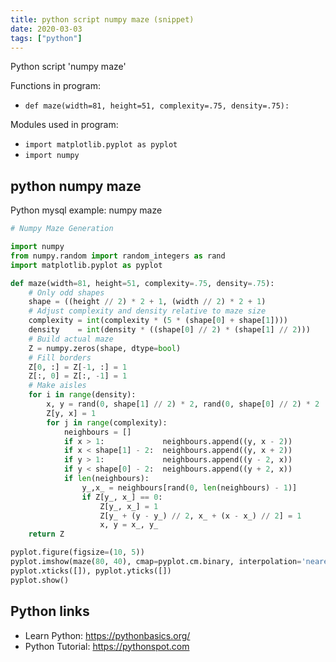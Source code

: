 ```yaml
---
title: python script numpy maze (snippet)
date: 2020-03-03
tags: ["python"]
---
```

Python script 'numpy maze'

Functions in program: 
* `def maze(width=81, height=51, complexity=.75, density=.75):`

Modules used in program: 
* `import matplotlib.pyplot as pyplot`
* `import numpy`

## python numpy maze

Python mysql example: numpy maze

```python
# Numpy Maze Generation

import numpy
from numpy.random import random_integers as rand
import matplotlib.pyplot as pyplot

def maze(width=81, height=51, complexity=.75, density=.75):
    # Only odd shapes
    shape = ((height // 2) * 2 + 1, (width // 2) * 2 + 1)
    # Adjust complexity and density relative to maze size
    complexity = int(complexity * (5 * (shape[0] + shape[1])))
    density    = int(density * ((shape[0] // 2) * (shape[1] // 2)))
    # Build actual maze
    Z = numpy.zeros(shape, dtype=bool)
    # Fill borders
    Z[0, :] = Z[-1, :] = 1
    Z[:, 0] = Z[:, -1] = 1
    # Make aisles
    for i in range(density):
        x, y = rand(0, shape[1] // 2) * 2, rand(0, shape[0] // 2) * 2
        Z[y, x] = 1
        for j in range(complexity):
            neighbours = []
            if x > 1:             neighbours.append((y, x - 2))
            if x < shape[1] - 2:  neighbours.append((y, x + 2))
            if y > 1:             neighbours.append((y - 2, x))
            if y < shape[0] - 2:  neighbours.append((y + 2, x))
            if len(neighbours):
                y_,x_ = neighbours[rand(0, len(neighbours) - 1)]
                if Z[y_, x_] == 0:
                    Z[y_, x_] = 1
                    Z[y_ + (y - y_) // 2, x_ + (x - x_) // 2] = 1
                    x, y = x_, y_
    return Z

pyplot.figure(figsize=(10, 5))
pyplot.imshow(maze(80, 40), cmap=pyplot.cm.binary, interpolation='nearest')
pyplot.xticks([]), pyplot.yticks([])
pyplot.show()


```

## Python links

- Learn Python: https://pythonbasics.org/
- Python Tutorial: https://pythonspot.com
